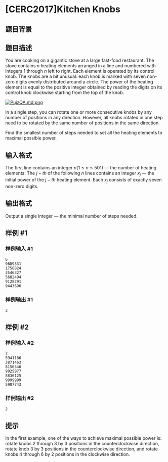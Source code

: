 # [CERC2017]Kitchen Knobs

## 题目背景



## 题目描述

You are cooking on a gigantic stove at a large fast-food restaurant. The stove contains $n$ heating elements arranged in a line and numbered with integers $1$ through $n$ left to right. Each element is operated by its control knob. The knobs are a bit unusual: each knob is marked with seven non-zero digits evenly distributed around a circle. The power of the heating element is equal to the positive integer obtained by reading the digits on its control knob clockwise starting from the top of the knob.

[![PujzQA.md.png](https://s1.ax1x.com/2018/07/12/PujzQA.md.png)](https://imgchr.com/i/PujzQA)

In a single step, you can rotate one or more consecutive knobs by any number of positions in any direction. However, all knobs rotated in one step need to be rotated by the same number of positions in the same direction.

Find the smallest number of steps needed to set all the heating elements to maximal possible power.

## 输入格式

The first line contains an integer $n(1 \le n \le 501)$ — the number of heating elements. The $j-th$ of the following $n$ lines contains an integer $x_j$ — the initial power of the $j-th$ heating element. Each $x_j$ consists of exactly seven non-zero digits.


## 输出格式

Output a single integer — the minimal number of steps needed.

## 样例 #1

### 样例输入 #1
```
6
9689331
1758824
3546327
5682494
9128291
9443696
```

### 样例输出 #1

```
3
```

## 样例 #2

### 样例输入 #2
```
7
5941186
3871463
8156346
9925977
8836125
9999999
5987743
```

### 样例输出 #2

```
2
```

## 提示

In the first example, one of the ways to achieve maximal possible power is: rotate knobs $2$ through $3$ by $3$ positions in the counterclockwise direction, rotate knob $3$ by $3$ positions in the counterclockwise direction, and rotate knobs $4$ through $6$ by $2$ positions in the clockwise direction.

